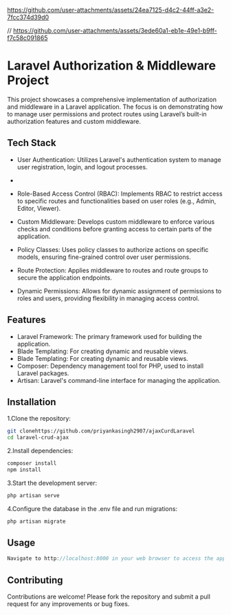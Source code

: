 

 https://github.com/user-attachments/assets/24ea7125-d4c2-44ff-a3e2-7fcc374d39d0


// https://github.com/user-attachments/assets/3ede60a1-eb1e-49e1-b9ff-f7c58c091865



# Laravel Authorization & Middleware Project

This project showcases a comprehensive implementation of authorization and middleware in a Laravel application. The focus is on demonstrating how to manage user permissions and protect routes using Laravel’s built-in authorization features and custom middleware.
## Tech Stack

- User Authentication: Utilizes Laravel's authentication system to manage user registration, login, and logout processes.
- 
- Role-Based Access Control (RBAC): Implements RBAC to restrict access to specific routes and functionalities based on user roles (e.g., Admin, Editor, Viewer).
  
- Custom Middleware: Develops custom middleware to enforce various checks and conditions before granting access to certain parts of the application.
  
- Policy Classes: Uses policy classes to authorize actions on specific models, ensuring fine-grained control over user permissions.
  
- Route Protection: Applies middleware to routes and route groups to secure the application endpoints.
  
- Dynamic Permissions: Allows for dynamic assignment of permissions to roles and users, providing flexibility in managing access control.
## Features

- Laravel Framework: The primary framework used for building the application.
- Blade Templating: For creating dynamic and reusable views.
- Blade Templating: For creating dynamic and reusable views.
-  Composer: Dependency management tool for PHP, used to install Laravel packages.
-  Artisan: Laravel's command-line interface for managing the application.

## Installation

1.Clone the repository:

```bash
git clonehttps://github.com/priyankasingh2907/ajaxCurdLaravel
cd laravel-crud-ajax
```
  2.Install dependencies:
  ```bash
  composer install
npm install
  ```

   3.Start the development server:
 ```bash 
php artisan serve
 ```
4.Configure the database in the .env file and run migrations:
 ```bash 
 php artisan migrate
  ```
## Usage

```javascript
Navigate to http://localhost:8000 in your web browser to access the application. Use the intuitive interface to create, read, update, and delete records dynamically without page reloads.
```

## Contributing

Contributions are welcome! Please fork the repository and submit a pull request for any improvements or bug fixes.
